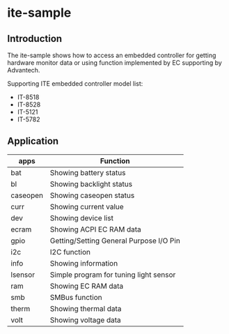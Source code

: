 # ite-sample
## Introduction
The ite-sample shows how to access an embedded controller for getting hardware monitor data or using function implemented by EC supporting by Advantech.

Supporting ITE embedded controller model list:
- IT-8518
- IT-8528
- IT-5121
- IT-5782

## Application

| apps | Function |
| ---- | --------- |
|bat| Showing battery status|
|bl| Showing backlight status|
|caseopen| Showing caseopen status |
|curr| Showing current value |
|dev| Showing device list|
|ecram| Showing ACPI EC RAM data |
|gpio| Getting/Setting General Purpose I/O Pin |
|i2c| I2C function |
|info| Showing information |
|lsensor| Simple program for tuning light sensor |
|ram| Showing EC RAM data |
|smb| SMBus function |
|therm| Showing thermal data |
|volt| Showing voltage data |
